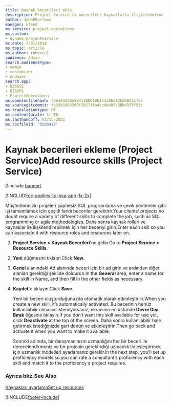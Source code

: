 ```yaml
---
title: Kaynak becerileri ekle
description: Project Service'ta becerileri kaynaklarla ilişkilendirme
author: JohnPBurrows
manager: kfend
ms.service: project-operations
ms.custom:
- dyn365-projectservice
ms.date: 7/31/2018
ms.topic: article
ms.author: ruhercul
audience: Admin
search.audienceType:
- admin
- customizer
- enduser
search.app:
- D365CE
- D365PS
- ProjectOperations
ms.openlocfilehash: 72ea9420be5541388bf0b154a0be13bd0025cf67
ms.sourcegitcommit: fa32b1893286f20271fa4ec4be8fc68bd135f53c
ms.translationtype: HT
ms.contentlocale: tr-TR
ms.lasthandoff: 02/15/2021
ms.locfileid: "5285417"
---
```

# <a name="add-resource-skills-project-service"></a><span data-ttu-id="d5318-103">Kaynak becerileri ekleme (Project Service)</span><span class="sxs-lookup"><span data-stu-id="d5318-103">Add resource skills (Project Service)</span></span>

[!include [banner](../includes/psa-now-project-operations.md)]

[!INCLUDE[cc-applies-to-psa-app-1x-2x](../includes/cc-applies-to-psa-app-1x-2x.md)]

<span data-ttu-id="d5318-104">Müşterilerinizin projeleri şüphesiz SQL programlama ve çevik yöntemler gibi işi tamamlamak için çeşitli farklı beceriler gerektirir.</span><span class="sxs-lookup"><span data-stu-id="d5318-104">Your clients’ projects no doubt require a variety of different skills to complete the job, such as SQL programming or agile methodologies.</span></span> <span data-ttu-id="d5318-105">Daha sonra kaynak rolleri ve kaynaklar ile ilişkilendirebilmek için her beceriyi girin.</span><span class="sxs-lookup"><span data-stu-id="d5318-105">Enter each skill so you can associate it with resource roles and resources later on.</span></span>  
  
1. <span data-ttu-id="d5318-106">**Project Service > Kaynak Becerileri**'ne gidin.</span><span class="sxs-lookup"><span data-stu-id="d5318-106">Go to **Project Service > Resource Skills**.</span></span>  
  
2. <span data-ttu-id="d5318-107">**Yeni** düğmesini tıklatın.</span><span class="sxs-lookup"><span data-stu-id="d5318-107">Click **New**.</span></span>  
  
3. <span data-ttu-id="d5318-108">**Genel** alanındaki Ad alanında beceri için bir ad girin ve ardından diğer alanları gerektiği şekilde doldurun.</span><span class="sxs-lookup"><span data-stu-id="d5318-108">In the **General** area, enter a name for the skill in Name, and then fill in the other fields as necessary.</span></span>  
  
4. <span data-ttu-id="d5318-109">**Kaydet**'e tıklayın.</span><span class="sxs-lookup"><span data-stu-id="d5318-109">Click **Save**.</span></span>  
  
   <span data-ttu-id="d5318-110">Yeni bir beceri oluşturduğunuzda otomatik olarak etkinleştirilir.</span><span class="sxs-lookup"><span data-stu-id="d5318-110">When you create a new skill, it’s automatically activated.</span></span> <span data-ttu-id="d5318-111">Bu becerinin henüz kullanılabilir olmasını istemiyorsanız, ekranının en üstünde **Devre Dışı Bırak** öğesine tıklayın.</span><span class="sxs-lookup"><span data-stu-id="d5318-111">If you don’t want this skill available for use yet, click **Deactivate** at the top of the screen.</span></span> <span data-ttu-id="d5318-112">Daha sonra kullanılabilir hale getirmek istediğinizde geri dönün ve etkinleştirin.</span><span class="sxs-lookup"><span data-stu-id="d5318-112">Then go back and activate it when you want to make it available.</span></span>  
  
   <span data-ttu-id="d5318-113">Sonraki adımda, bir danışmanınızın uzmanlığını her bir beceri ile derecelendirmeniz ve bir projenin gerektirdiği uzmanlık ile eşleştirmek için uzmanlık modelleri ayarlamanız gerekir.</span><span class="sxs-lookup"><span data-stu-id="d5318-113">In the next step, you’ll set up proficiency models so you can rate a consultant’s proficiency with each skill and match it to the proficiency a project requires.</span></span>  
  
### <a name="see-also"></a><span data-ttu-id="d5318-114">Ayrıca bkz.</span><span class="sxs-lookup"><span data-stu-id="d5318-114">See Also</span></span>  
 [<span data-ttu-id="d5318-115">Kaynakları ayarlama</span><span class="sxs-lookup"><span data-stu-id="d5318-115">Set up resources</span></span>](../psa/set-up-resources.md)


[!INCLUDE[footer-include](../includes/footer-banner.md)]